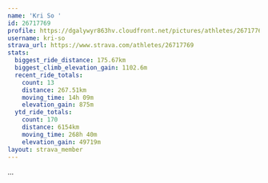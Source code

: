 ```yaml
---
name: 'Kri So '
id: 26717769
profile: https://dgalywyr863hv.cloudfront.net/pictures/athletes/26717769/7761026/14/large.jpg
username: kri-so
strava_url: https://www.strava.com/athletes/26717769
stats:
  biggest_ride_distance: 175.67km
  biggest_climb_elevation_gain: 1102.6m
  recent_ride_totals:
    count: 13
    distance: 267.51km
    moving_time: 14h 09m
    elevation_gain: 875m
  ytd_ride_totals:
    count: 170
    distance: 6154km
    moving_time: 268h 40m
    elevation_gain: 49719m
layout: strava_member
--- 
```

...

